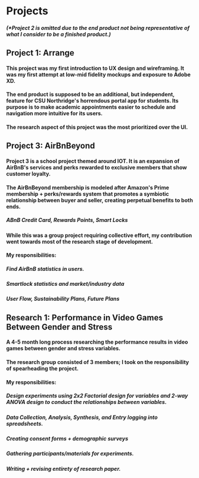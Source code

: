 # Projects
##### (*Project 2 is omitted due to the end product not being representative of what I consider to be a finished product.)


## Project 1: Arrange

#### This project was my first introduction to UX design and wireframing. It was my first attempt at low-mid fidelity mockups and exposure to Adobe XD.
#### The end product is supposed to be an additional, but independent, feature for CSU Northridge's horrendous portal app for students. Its purpose is to make academic appointments  easier to schedule and navigation more intuitive for its users. 
#### The research aspect of this project was the most prioritized over the UI. 


## Project 3: AirBnBeyond

#### Project 3 is a school project themed around IOT. It is an expansion of AirBnB's services and perks rewarded to exclusive members that show customer loyalty. 
#### The AirBnBeyond membership is modeled after Amazon's Prime membership + perks/rewards system that promotes a symbiotic relationship between buyer and seller, creating perpetual benefits to both ends.
##### ABnB Credit Card, Rewards Points, Smart Locks
#### While this was a group project requiring collective effort, my contribution went towards most of the research stage of development.
#### My responsibilities:
##### Find AirBnB statistics in users.
##### Smartlock statistics and market/industry data
##### User Flow, Sustainability Plans, Future Plans


## Research 1: Performance in Video Games Between Gender and Stress

#### A 4-5 month long process researching the performance results in video games between gender and stress variables. 
#### The research group consisted of 3 members; I took on the responsibility of spearheading the project. 
#### My responsibilities:
##### Design experiments using 2x2 Factorial design for variables and 2-way ANOVA design to conduct the relationships between variables. 
##### Data Collection, Analysis, Synthesis, and Entry logging into spreadsheets.
##### Creating consent forms + demographic surveys 
##### Gathering participants/materials for experiments.
##### Writing + revising entirety of research paper.
